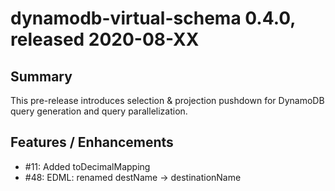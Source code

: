 # dynamodb-virtual-schema 0.4.0, released 2020-08-XX
 
## Summary

This pre-release introduces selection & projection pushdown for DynamoDB query generation 
and query parallelization. 

## Features / Enhancements
 
* #11: Added toDecimalMapping
* #48: EDML: renamed destName -> destinationName
 
